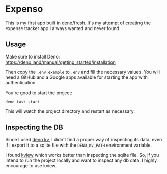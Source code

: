 # Expenso

This is my first app built in deno/fresh. It's my attempt of creating the
expense tracker app I always wanted and never found.

## Usage

Make sure to install Deno: https://deno.land/manual/getting_started/installation

Then copy the `.env.example` to `.env` and fill the necessary values. You will
need a GitHub and a Google apps available for starting the app with
authentication.

You're good to start the project:

```
deno task start
```

This will watch the project directory and restart as necessary.

## Inspecting the DB

Since I used [deno kv](https://deno.com/kv), I didn't find a proper way of
inspecting its data, even if I export it to a sqlite file with the
`DENO_KV_PATH` environment variable.

I found [kview](https://github.com/kitsonk/kview) which works better than
inspecting the sqlite file. So, if you intend to run the project locally and
want to inspect any db data, I highly encourage to use kview.
